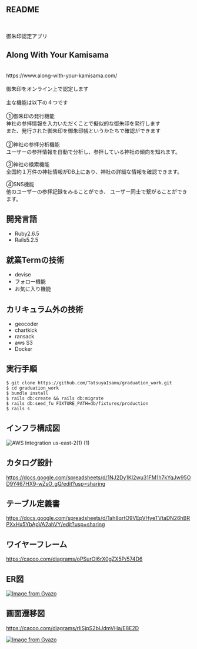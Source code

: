 ## README

<br>

御朱印認定アプリ
<br>
## Along With Your Kamisama
<br>
https://www.along-with-your-kamisama.com/
<br>
<br>
御朱印をオンライン上で認定します
<br>
<br>
主な機能は以下の４つです
<br>
<br>
①御朱印の発行機能
<br>
神社の参拝情報を入力いただくことで擬似的な御朱印を発行します
<br>
また、発行された御朱印を御朱印帳というかたちで確認ができます
<br>
<br>
②神社の参拝分析機能
<br>
ユーザーの参拝情報を自動で分析し、参拝している神社の傾向を知れます。

③神社の検索機能
<br>
全国約１万件の神社情報がDB上にあり、神社の詳細な情報を確認できます。

④SNS機能
<br>
他のユーザーの参拝記録をみることができ、
ユーザー同士で繋がることができます。


## 開発言語

- Ruby2.6.5
- Rails5.2.5

## 就業Termの技術

- devise 
- フォロー機能 
- お気に入り機能

## カリキュラム外の技術

- geocoder
- chartkick
- ransack
- aws S3
- Docker

## 実行手順
```
$ git clone https://github.com/TatsuyaIsamu/graduation_work.git  
$ cd graduation_work  
$ bundle install  
$ rails db:create && rails db:migrate  
$ rails db:seed_fu FIXTURE_PATH=db/fixtures/production 
$ rails s  
```

## インフラ構成図

![AWS Integration us-east-2(1) (1)](https://user-images.githubusercontent.com/83439358/139175695-ba009071-7bf2-4233-9230-ca782215a0ac.png)

## カタログ設計

https://docs.google.com/spreadsheets/d/1NJ2Dy1KI2wu31FM1h7kYqJw95OD9Y467HX9-wZsO_gQ/edit?usp=sharing

## テーブル定義書

https://docs.google.com/spreadsheets/d/1ah8qrtO9VEpVHyeTVtaDN26hBRPXxHx5YbApVA2ahVY/edit?usp=sharing

## ワイヤーフレーム

https://cacoo.com/diagrams/oPSurOI6rX0gZX5P/574D6

## ER図
[![Image from Gyazo](https://i.gyazo.com/3b1619c2d128dcd2692b2135f1bcddde.png)](https://gyazo.com/3b1619c2d128dcd2692b2135f1bcddde)

## 画面遷移図

https://cacoo.com/diagrams/rIiSjpS2bIJdmVHa/E8E2D

[![Image from Gyazo](https://i.gyazo.com/1994fb296643a0a9271e0d3f74580f43.png)](https://gyazo.com/1994fb296643a0a9271e0d3f74580f43)